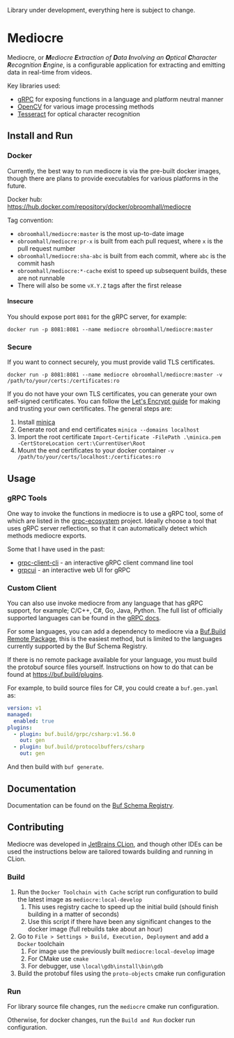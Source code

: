 Library under development, everything here is subject to change.

# Mediocre

Mediocre, or ***M**ediocre **E**xtraction of **D**ata **I**nvolving an **O**ptical **C**haracter **R**ecognition 
**E**ngine*, is a configurable application for extracting and emitting data in real-time from videos.

Key libraries used:
- [gRPC](https://github.com/grpc/grpc) for exposing functions in a language and platform neutral manner
- [OpenCV](https://github.com/opencv/opencv) for various image processing methods
- [Tesseract](https://github.com/tesseract-ocr/tesseract) for optical character recognition

## Install and Run

### Docker

Currently, the best way to run mediocre is via the pre-built docker images, though there are plans to provide 
executables for various platforms in the future.

Docker hub: https://hub.docker.com/repository/docker/obroomhall/mediocre

Tag convention:
- `obroomhall/mediocre:master` is the most up-to-date image
- `obroomhall/mediocre:pr-x` is built from each pull request, where `x` is the pull request number
- `obroomhall/mediocre:sha-abc` is built from each commit, where `abc` is the commit hash
- `obroomhall/mediocre:*-cache` exist to speed up subsequent builds, these are not runnable
- There will also be some `vX.Y.Z` tags after the first release

#### Insecure

You should expose port `8081` for the gRPC server, for example:

```commandline
docker run -p 8081:8081 --name mediocre obroomhall/mediocre:master
```

### Secure

If you want to connect securely, you must provide valid TLS certificates.

```commandline
docker run -p 8081:8081 --name mediocre obroomhall/mediocre:master -v /path/to/your/certs:/certificates:ro
```

If you do not have your own TLS certificates, you can generate your own self-signed certificates. You can follow the 
[Let's Encrypt guide](https://letsencrypt.org/docs/certificates-for-localhost/) for making and trusting your own
certificates. The general steps are:
1. Install [minica](https://github.com/jsha/minica)
2. Generate root and end certificates `minica --domains localhost`
3. Import the root certificate `Import-Certificate -FilePath .\minica.pem -CertStoreLocation cert:\CurrentUser\Root`
4. Mount the end certificates to your docker container `-v /path/to/your/certs/localhost:/certificates:ro`

## Usage

### gRPC Tools

One way to invoke the functions in mediocre is to use a gRPC tool, some of which are listed in the 
[grpc-ecosystem](https://github.com/grpc-ecosystem/awesome-grpc#tools) project. Ideally choose a tool that uses gRPC
server reflection, so that it can automatically detect which methods mediocre exports.

Some that I have used in the past:
- [grpc-client-cli](https://github.com/vadimi/grpc-client-cli) - an interactive gRPC client command line tool
- [grpcui](https://github.com/fullstorydev/grpcui) - an interactive web UI for gRPC

### Custom Client

You can also use invoke mediocre from any language that has gRPC support, for example; C/C++, C#, Go, Java, Python. 
The full list of officially supported languages can be found in the [gRPC docs](https://grpc.io/docs/).

For some languages, you can add a dependency to mediocre via a 
[Buf.Build Remote Package](https://buf.build/broomy/mediocre/assets), this is the easiest method, but is limited to
the languages currently supported by the Buf Schema Registry.

If there is no remote package available for your language, you must build the protobuf source files yourself.
Instructions on how to do that can be found at https://buf.build/plugins.

For example, to build source files for C#, you could create a `buf.gen.yaml` as:
```yaml
version: v1
managed:
  enabled: true
plugins:
  - plugin: buf.build/grpc/csharp:v1.56.0
    out: gen
  - plugin: buf.build/protocolbuffers/csharp
    out: gen
```

And then build with `buf generate`.

## Documentation

Documentation can be found on the [Buf Schema Registry](https://buf.build/broomy/mediocre).

## Contributing

Mediocre was developed in [JetBrains CLion](https://www.jetbrains.com/clion/), and though other IDEs can be used the
instructions below are tailored towards building and running in CLion.

### Build

1. Run the `Docker Toolchain with Cache` script run configuration to build the latest image as `mediocre:local-develop`
   1. This uses registry cache to speed up the initial build (should finish building in a matter of seconds)
   2. Use this script if there have been any significant changes to the docker image (full rebuilds take about an hour)
2. Go to `File > Settings > Build, Execution, Deployment` and add a `Docker` toolchain
   1. For image use the previously built `mediocre:local-develop` image
   2. For CMake use `cmake`
   3. For debugger, use `\local\gdb\install\bin\gdb`
3. Build the protobuf files using the `proto-objects` cmake run configuration

### Run

For library source file changes, run the `mediocre` cmake run configuration.

Otherwise, for docker changes, run the `Build and Run` docker run configuration.
